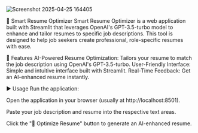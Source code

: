 
![Screenshot 2025-04-25 164405](https://github.com/user-attachments/assets/eebb3ec9-c258-47fa-be7b-3163f38a5589)


📄 Smart Resume Optimizer
Smart Resume Optimizer is a web application built with Streamlit that leverages OpenAI's GPT-3.5-turbo model to enhance and tailor resumes to specific job descriptions. This tool is designed to help job seekers create professional, role-specific resumes with ease.

🚀 Features
AI-Powered Resume Optimization: Tailors your resume to match the job description using OpenAI's GPT-3.5-turbo.
User-Friendly Interface: Simple and intuitive interface built with Streamlit.
Real-Time Feedback: Get an AI-enhanced resume instantly.

▶️ Usage
Run the application:

Open the application in your browser (usually at http://localhost:8501).

Paste your job description and resume into the respective text areas.

Click the "🔧 Optimize Resume" button to generate an AI-enhanced resume.

